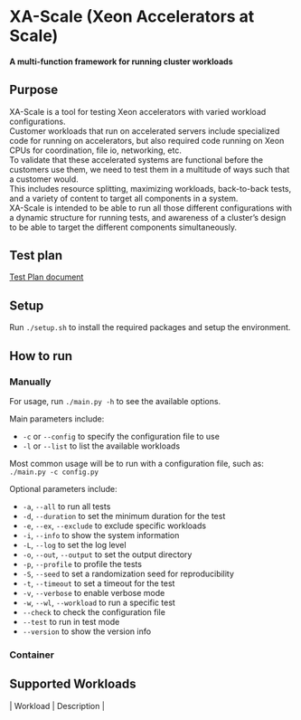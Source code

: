 # XA-Scale (Xeon Accelerators at Scale) 
#### A multi-function framework for running cluster workloads

## Purpose
XA-Scale is a tool for testing Xeon accelerators with varied workload configurations.</br>
Customer workloads that run on accelerated servers include specialized code for running on accelerators, but also required code running on Xeon CPUs for coordination, file io, networking, etc.</br>
To validate that these accelerated systems are functional before the customers use them, we need to test them in a multitude of ways such that a customer would.</br>
This includes resource splitting, maximizing workloads, back-to-back tests, and a variety of content to target all components in a system.</br>
XA-Scale is intended to be able to run all those different configurations with a dynamic structure for running tests, and awareness of a cluster’s design to be able to target the different components simultaneously.

## Test plan
[Test Plan document](https://intel-my.sharepoint.com/:w:/r/personal/brit_thornwell_intel_com/Documents/XA-Scale.docx?d=wd9c588d0c12c45d882df5edf2fecb666&csf=1&web=1&e=dypRLK)


## Setup
Run `./setup.sh` to install the required packages and setup the environment.

## How to run
### Manually
For usage, run `./main.py -h` to see the available options.

Main parameters include:
* `-c` or `--config` to specify the configuration file to use
* `-l` or `--list` to list the available workloads

Most common usage will be to run with a configuration file, such as:
`./main.py -c config.py`

Optional parameters include:
* `-a`, `--all` to run all tests
* `-d`, `--duration` to set the minimum duration for the test
* `-e`, `--ex`, `--exclude` to exclude specific workloads
* `-i`, `--info` to show the system information
* `-L`, `--log` to set the log level
* `-o`, `--out`, `--output` to set the output directory
* `-p`, `--profile` to profile the tests
* `-S`, `--seed` to set a randomization seed for reproducibility
* `-t`, `--timeout` to set a timeout for the test
* `-v`, `--verbose` to enable verbose mode
* `-w`, `--wl`, `--workload` to run a specific test
* `--check` to check the configuration file
* `--test` to run in test mode
* `--version` to show the version info

### Container


## Supported Workloads
| Workload | Description | 